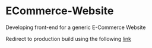 # ECommerce-Website
Developing front-end for a generic E-Commerce Website

Redirect to production build using the following [link](https://aetherstore.netlify.app/)

